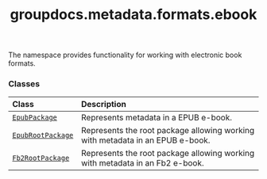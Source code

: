 ﻿---
title: groupdocs.metadata.formats.ebook
second_title: GroupDocs.Metadata for Python via .NET API References
description: 
type: docs
url: /python-net/groupdocs.metadata.formats.ebook/
is_root: false
weight: 10
---

The namespace provides functionality for working with electronic book formats.

### Classes
| Class | Description |
| :- | :- |
| [`EpubPackage`](/metadata/python-net/groupdocs.metadata.formats.ebook/epubpackage) | Represents metadata in a EPUB e-book. |
| [`EpubRootPackage`](/metadata/python-net/groupdocs.metadata.formats.ebook/epubrootpackage) | Represents the root package allowing working with metadata in an EPUB e-book. |
| [`Fb2RootPackage`](/metadata/python-net/groupdocs.metadata.formats.ebook/fb2rootpackage) | Represents the root package allowing working with metadata in an Fb2 e-book. |


